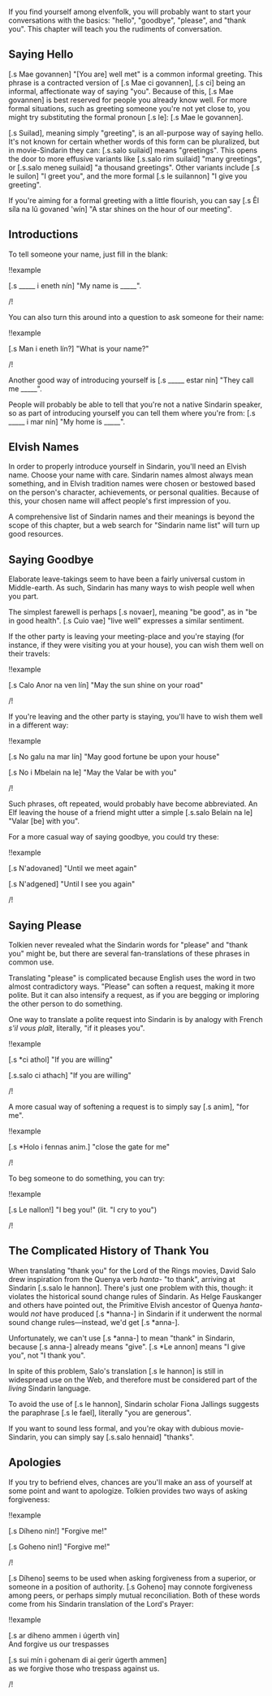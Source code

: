 If you find yourself among elvenfolk, you will probably want
to start your conversations with the basics: "hello", "goodbye",
"please", and "thank you". This chapter will teach you the
rudiments of conversation.

## Saying Hello

[.s Mae govannen] "[You are] well met" is a common informal greeting.
This phrase is a contracted version of [.s Mae ci govannen],
[.s ci] being an informal, affectionate way of saying "you".
Because of this, [.s Mae govannen] is best reserved for
people you already know well. For more formal situations,
such as greeting someone you're not yet close to, you
might try substituting the formal pronoun [.s le]:
[.s Mae le govannen].

[.s Suilad], meaning simply "greeting", is an all-purpose
way of saying hello. It's not known for certain whether words
of this form can be pluralized, but in movie-Sindarin they
can: [.s.salo suilaid] means "greetings". This opens the
door to more effusive variants like [.s.salo rim suilaid]
"many greetings", or [.s.salo meneg suilaid] "a thousand greetings".
Other variants include [.s le suilon] "I greet you", and
the more formal [.s le suilannon] "I give you greeting".

If you're aiming for a formal greeting with a little flourish,
you can say [.s Êl síla na lû govaned 'wín] "A star shines on the hour of our meeting".

## Introductions

To tell someone your name, just fill in the blank:

!!example

[.s _____ i eneth nín] "My name is _____".

/!

You can also turn this around into a question to ask someone
for their name:

!!example

[.s Man i eneth lín?] "What is your name?"

/!

Another good way of introducing yourself is
[.s _____ estar nin] "They call me _____".

People will probably be able to tell that you're not a
native Sindarin speaker, so as part of introducing yourself
you can tell them where you're from:
[.s _____ i mar nín] "My home is _____".

## Elvish Names

In order to properly introduce yourself in Sindarin, you'll
need an Elvish name. Choose your name with care. Sindarin
names almost always mean something, and in Elvish tradition
names were chosen or bestowed based on the person's
character, achievements, or personal qualities. Because of
this, your chosen name will affect people's first impression
of you.

A comprehensive list of Sindarin names and their meanings
is beyond the scope of this chapter, but a web search for
"Sindarin name list" will turn up good resources.

## Saying Goodbye

Elaborate leave-takings seem to have been a fairly universal
custom in Middle-earth. As such, Sindarin has many ways to
wish people well when you part.

The simplest farewell is perhaps [.s novaer], meaning
"be good", as in "be in good health". [.s Cuio vae] "live well"
expresses a similar sentiment.

If the other party is leaving your meeting-place and you're
staying (for instance, if they were visiting you at your house),
you can wish them well on their travels:

!!example

[.s Calo Anor na ven lín] "May the sun shine on your road"

/!

If you're leaving and the other party is staying, you'll
have to wish them well in a different way:

!!example

[.s No galu na mar lín] "May good fortune be upon your house"

[.s No i Mbelain na le] "May the Valar be with you"

/!

Such phrases, oft repeated, would probably have become abbreviated.
An Elf leaving the house of a friend might utter a simple
[.s.salo Belain na le] "Valar [be] with you".

For a more casual way of saying goodbye, you could try these:

!!example

[.s N'adovaned] "Until we meet again"

[.s N'adgened] "Until I see you again"

/!

## Saying Please

Tolkien never revealed what the Sindarin words for "please"
and "thank you" might be, but there are several
fan-translations of these phrases in common use.

Translating "please" is complicated because English uses the
word in two almost contradictory ways. "Please" can soften
a request, making it more polite. But it can also intensify
a request, as if you are begging or imploring the other
person to do something.

One way to translate a polite request into Sindarin is by
analogy with French _s'il vous plaît_, literally, "if it
pleases you".

!!example

[.s \*ci athol] "If you are willing"

[.s.salo ci athach] "If you are willing"

/!

A more casual way of softening a request is to simply say
[.s anim], "for me".

!!example

[.s \*Holo i fennas anim.] "close the gate for me"

/!

To beg someone to do something, you can try:

!!example

[.s Le nallon!] "I beg you!" (lit. "I cry to you")

/!

## The Complicated History of Thank You

When translating "thank you" for the Lord of the Rings
movies, David Salo drew inspiration from the Quenya verb
_hanta-_ "to thank", arriving at Sindarin [.s.salo le hannon].
There's just one problem with this, though: it violates the
historical sound change rules of Sindarin.
As Helge Fauskanger and others have pointed out,
the Primitive Elvish ancestor of Quenya _hanta-_ would *not*
have produced [.s \*hanna-] in Sindarin if it underwent the
normal sound change rules—instead, we'd get [.s \*anna-].

Unfortunately, we can't use [.s \*anna-] to mean "thank" in
Sindarin, because [.s anna-] already means "give".
[.s \*Le annon] means "I give you", not "I thank you".

In spite of this problem, Salo's translation [.s le hannon]
is still in widespread use on the Web, and therefore must
be considered part of the _living_ Sindarin language.

To avoid the use of [.s le hannon], Sindarin scholar Fiona
Jallings suggests the paraphrase [.s le fael], literally
"you are generous".

If you want to sound less formal, and you're okay with dubious
movie-Sindarin, you can simply say [.s.salo hennaid] "thanks".

## Apologies

If you try to befriend elves, chances are you'll
make an ass of yourself at some point and want to apologize.
Tolkien provides two ways of asking forgiveness:

!!example

[.s Díheno nin!] "Forgive me!"

[.s Goheno nin!] "Forgive me!"

/!

[.s Díheno] seems to be used when asking forgiveness from
a superior, or someone in a position of authority.
[.s Goheno] may connote forgiveness among peers, or perhaps
simply mutual reconciliation. Both of these words come from
his Sindarin translation of the Lord's Prayer:

!!example

[.s ar díheno ammen i úgerth vin] <br/>
And forgive us our trespasses

[.s sui mín i gohenam di ai gerir úgerth ammen] <br/>
as we forgive those who trespass against us.

/!

<!--
## Vocabulary

- [.s ad-]: prefix meaning "again"
- [.s govan-]: stem of the verb "to meet"
- [.s.salo hanna-]: stem of the verb "to thank"
- [.s le]: "you"; [.s lín] "your" is related.
- [.s mae]: "well"; [.s maer] "good" is related. Often these
  are mutated to [.s vae], [.s vaer].
- [.s na]: preposition meaning "at", "toward", "with"
- [.s suila-]: stem of the verb "to greet"
- [.s suilanna-]: alternative form of "to greet"
-->
